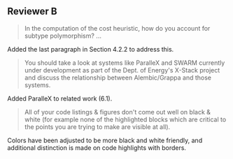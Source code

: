 ## Reviewer B

> In the computation of the cost heuristic, how do you account for subtype polymorphism? ...

Added the last paragraph in Section 4.2.2 to address this.

> You should take a look at systems like ParalleX and SWARM currently under development as part of the Dept. of Energy's X-Stack project and discuss the relationship between Alembic/Grappa and those systems.

Added ParalleX to related work (6.1).

> All of your code listings & figures don't come out well on black & white (for example none of the highlighted blocks which are critical to the points you are trying to make are visible at all).

Colors have been adjusted to be more black and white friendly, and additional distinction is made on code highlights with borders.